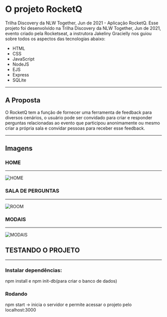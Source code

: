# O projeto RocketQ

Trilha Discovery da NLW Together, Jun de 2021 - Aplicação RocketQ.
Esse projeto foi desenvolvido na Trilha Discovery da NLW Together, Jun de 2021, evento criado pela Rocketseat, a instrutora Jakeliny Gracielly nos guiou sobre todos os aspectos das tecnologias abaixo:

- HTML
- CSS
- JavaScript
- NodeJS
- EJS
- Express
- SQLite

<hr>

## A Proposta

O RocketQ tem a função de fornecer uma ferramenta de feedback para diversos cenários, o usuário pode ser convidado para criar e responder perguntas relacionadas ao evento que participou anonimamente ou mesmo criar a própria sala e convidar pessoas para receber esse feedback.

<hr>

## Imagens

### HOME

<hr>

![HOME](https://i2.paste.pics/CYW6D.png)

### SALA DE PERGUNTAS

<hr>

![ROOM](https://i2.paste.pics/CYW73.png)

### MODAIS

<hr>

![MODAIS](https://i2.paste.pics/CYW8W.png)

## TESTANDO O PROJETO

<hr>

### Instalar dependências:

npm install e npm init-db(para criar o banco de dados)

### Rodando

npm start -> inicia o servidor e permite acessar o projeto pelo localhost:3000
